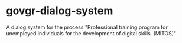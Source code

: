 # govgr-dialog-system
A dialog system for the process "Professional training program for unemployed individuals for the development of digital skills. (MITOS)"
